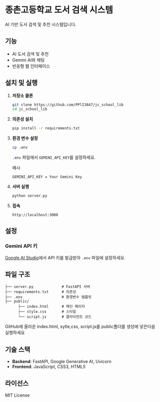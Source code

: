 # 종촌고등학교 도서 검색 시스템

AI 기반 도서 검색 및 추천 시스템입니다.

## 기능

- AI 도서 검색 및 추천
- Gemini AI와 채팅
- 반응형 웹 인터페이스

## 설치 및 실행

1. **저장소 클론**
   ```bash
   git clone https://github.com/PPlI3847/jc_school_lib
   cd jc_school_lib

   ```

2. **의존성 설치**
   ```bash
   pip install -r requirements.txt
   ```

3. **환경 변수 설정**
   ```bash
   cp .env
   ```
   `.env` 파일에서 `GEMINI_API_KEY`를 설정하세요.

   예시
   ```.env
   GEMINI_API_KEY = Your Gemini Key
   ```

5. **서버 실행**
   ```bash
   python server.py
   ```

6. **접속**
   ```
   http://localhost:3000
   ```

## 설정

### Gemini API 키

[Google AI Studio](https://makersuite.google.com/app/apikey)에서 API 키를 발급받아 `.env` 파일에 설정하세요.

## 파일 구조

```
├── server.py             # FastAPI 서버
├── requirements.txt      # 의존성
├── .env                  # 환경변수 템플릿
├── public/
      ├── index.html      # 메인 페이지
      ├── style.css       # 스타일
      └── script.js       # 클라이언트 코드
```

GitHub에 올라온 index.html, sytle,css, script.js를 public폴더를 생성에 넣은다음 실행하세요

## 기술 스택

- **Backend**: FastAPI, Google Generative AI, Uvicorn
- **Frontend**: JavaScript, CSS3, HTML5

## 라이선스

MIT License
